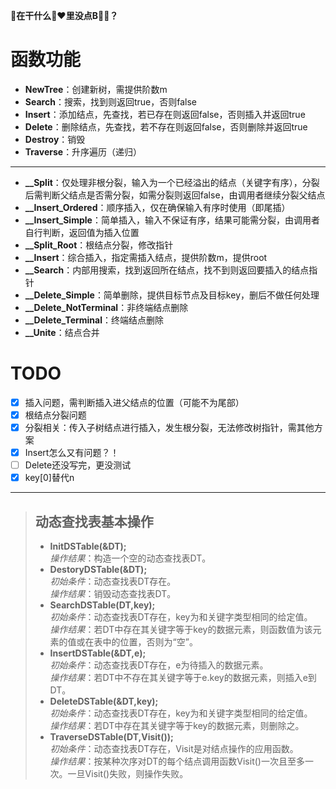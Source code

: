 **👴在干什么🍋❤里没点B🌲🐎？**
# 函数功能
+ **NewTree**：创建新树，需提供阶数m
+ **Search**：搜索，找到则返回true，否则false
+ **Insert**：添加结点，先查找，若已存在则返回false，否则插入并返回true
+ **Delete**：删除结点，先查找，若不存在则返回false，否则删除并返回true
+ **Destroy**：销毁
+ **Traverse**：升序遍历（递归）
***
+ **__Split**：仅处理非根分裂，输入为一个已经溢出的结点（关键字有序），分裂后需判断父结点是否需分裂，如需分裂则返回false，由调用者继续分裂父结点
+ **__Insert_Ordered**：顺序插入，仅在确保输入有序时使用（即尾插）
+ **__Insert_Simple**：简单插入，输入不保证有序，结果可能需分裂，由调用者自行判断，返回值为插入位置
+ **__Split_Root**：根结点分裂，修改指针
+ **__Insert**：综合插入，指定需插入结点，提供阶数m，提供root
+ **__Search**：内部用搜索，找到返回所在结点，找不到则返回要插入的结点指针
+ **__Delete_Simple**：简单删除，提供目标节点及目标key，删后不做任何处理
+ **__Delete_NotTerminal**：非终端结点删除
+ **__Delete_Terminal**：终端结点删除
+ **__Unite**：结点合并
# TODO
+ [x] 插入问题，需判断插入进父结点的位置（可能不为尾部）
+ [x] 根结点分裂问题
+ [x] 分裂相关：传入子树结点进行插入，发生根分裂，无法修改树指针，需其他方案
+ [x] Insert怎么又有问题？！
+ [ ] Delete还没写完，更没测试
+ [x] key[0]替代n
***
> ## 动态查找表基本操作
> + **InitDSTable(&DT);**  
>   *操作结果*：构造一个空的动态查找表DT。
> + **DestoryDSTable(&DT);**  
>   *初始条件*：动态查找表DT存在。  
>   *操作结果*：销毁动态查找表DT。
> + **SearchDSTable(DT,key);**  
>   *初始条件*：动态查找表DT存在，key为和关键字类型相同的给定值。  
>   *操作结果*：若DT中存在其关键字等于key的数据元素，则函数值为该元素的值或在表中的位置，否则为“空”。
> + **InsertDSTable(&DT,e);**  
>   *初始条件*：动态查找表DT存在，e为待插入的数据元素。  
>   *操作结果*：若DT中不存在其关键字等于e.key的数据元素，则插入e到DT。
> + **DeleteDSTable(&DT,key);**  
>   *初始条件*：动态查找表DT存在，key为和关键字类型相同的给定值。  
>   *操作结果*：若DT中存在其关键字等于key的数据元素，则删除之。
> + **TraverseDSTable(DT,Visit());**  
>   *初始条件*：动态查找表DT存在，Visit是对结点操作的应用函数。  
>   *操作结果*：按某种次序对DT的每个结点调用函数Visit()一次且至多一次。一旦Visit()失败，则操作失败。